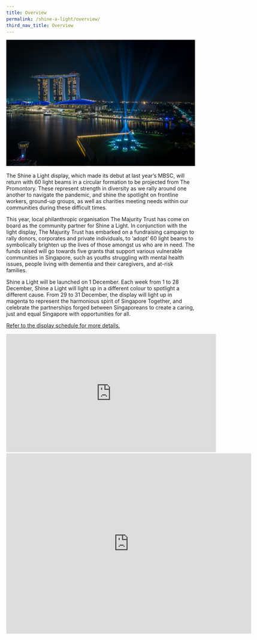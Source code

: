 ```yaml
---
title: Overview
permalink: /shine-a-light/overview/
third_nav_title: Overview
---
```

![SAL](/images/overview.jpeg "Shine a Light")

The Shine a Light display, which made its debut at last year’s MBSC, will return with 60 light beams in a circular formation to be projected from The Promontory. These represent strength in diversity as we rally around one another to navigate the pandemic, and shine the spotlight on frontline workers, ground-up groups, as well as charities meeting needs within our communities during these difficult times.  

This year, local philanthropic organisation The Majurity Trust has come on board as the community partner for Shine a Light. In conjunction with the light display, The Majurity Trust has embarked on a fundraising campaign to rally donors, corporates and private individuals, to ‘adopt’ 60 light beams to symbolically brighten up the lives of those amongst us who are in need. The funds raised will go towards five grants that support various vulnerable communities in Singapore, such as youths struggling with mental health issues, people living with dementia and their caregivers, and at-risk families. 

Shine a Light will be launched on 1 December. Each week from 1 to 28 December, Shine a Light will light up in a different colour to spotlight a different cause. From 29 to 31 December, the display will light up in magenta to represent the harmonious spirit of Singapore Together, and celebrate the partnerships forged between Singaporeans to create a caring, just and equal Singapore with opportunities for all.

[Refer to the display schedule for more details.][display]

[display]: /shine-a-light/display-schedule/

<iframe width="560" height="315" src="https://www.youtube.com/embed/Xg-KNN1KkRs" title="YouTube video player" frameborder="0" allow="accelerometer; autoplay; clipboard-write; encrypted-media; gyroscope; picture-in-picture" allowfullscreen></iframe>

<iframe width="654" height="480" src="https://www.youtube.com/embed/Xg-KNN1KkRs" title="YouTube video player" frameborder="0" allow="accelerometer; autoplay; clipboard-write; encrypted-media; gyroscope; picture-in-picture" allowfullscreen></iframe>